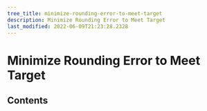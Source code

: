 ```yaml
---
tree_title: minimize-rounding-error-to-meet-target
description: Minimize Rounding Error to Meet Target
last_modified: 2022-06-09T21:23:28.2328
---
```


# Minimize Rounding Error to Meet Target

## Contents
